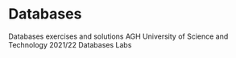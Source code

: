 # Databases
Databases exercises and solutions
AGH University of Science and Technology 2021/22 
Databases Labs 

